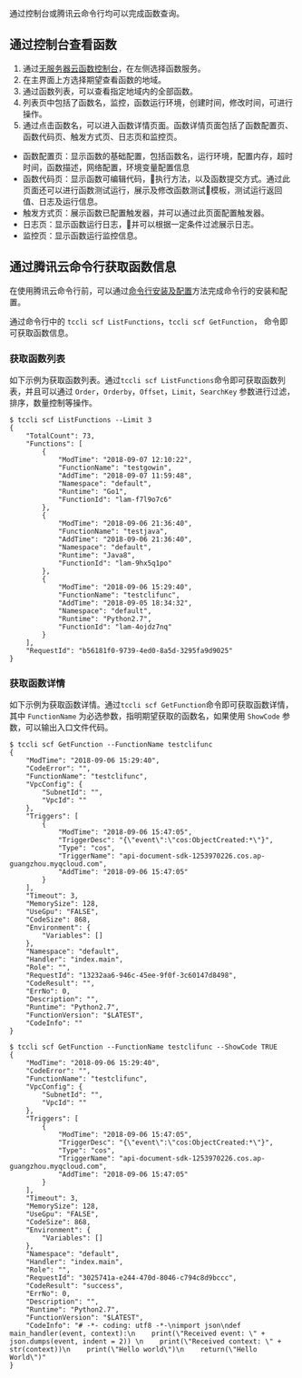 通过控制台或腾讯云命令行均可以完成函数查询。

## 通过控制台查看函数

1. 通过[无服务器云函数控制台](https://console.cloud.tencent.com/scf)，在左侧选择函数服务。
2. 在主界面上方选择期望查看函数的地域。
3. 通过函数列表，可以查看指定地域内的全部函数。
4. 列表页中包括了函数名，监控，函数运行环境，创建时间，修改时间，可进行操作。
5. 通过点击函数名，可以进入函数详情页面。函数详情页面包括了函数配置页、函数代码页、触发方式页、日志页和监控页。
 * 函数配置页：显示函数的基础配置，包括函数名，运行环境，配置内存，超时时间，函数描述，网络配置，环境变量配置信息
 * 函数代码页：显示函数可编辑代码，执行方法，以及函数提交方式。通过此页面还可以进行函数测试运行，展示及修改函数测试模板，测试运行返回值、日志及运行信息。
 * 触发方式页：展示函数已配置触发器，并可以通过此页面配置触发器。
 * 日志页：显示函数运行日志，并可以根据一定条件过滤展示日志。
 * 监控页：显示函数运行监控信息。

## 通过腾讯云命令行获取函数信息

在使用腾讯云命令行前，可以通过[命令行安装及配置](https://cloud.tencent.com/document/product/440/6176)方法完成命令行的安装和配置。

通过命令行中的 `tccli scf ListFunctions`，`tccli scf GetFunction`， 命令即可获取函数信息。

### 获取函数列表

如下示例为获取函数列表。通过`tccli scf ListFunctions`命令即可获取函数列表，并且可以通过 `Order`，`Orderby`，`Offset`，`Limit`，`SearchKey` 参数进行过滤，排序，数量控制等操作。

```
$ tccli scf ListFunctions --Limit 3
{
    "TotalCount": 73, 
    "Functions": [
        {
            "ModTime": "2018-09-07 12:10:22", 
            "FunctionName": "testgowin", 
            "AddTime": "2018-09-07 11:59:48", 
            "Namespace": "default", 
            "Runtime": "Go1", 
            "FunctionId": "lam-f7l9o7c6"
        }, 
        {
            "ModTime": "2018-09-06 21:36:40", 
            "FunctionName": "testjava", 
            "AddTime": "2018-09-06 21:36:40", 
            "Namespace": "default", 
            "Runtime": "Java8", 
            "FunctionId": "lam-9hx5q1po"
        }, 
        {
            "ModTime": "2018-09-06 15:29:40", 
            "FunctionName": "testclifunc", 
            "AddTime": "2018-09-05 18:34:32", 
            "Namespace": "default", 
            "Runtime": "Python2.7", 
            "FunctionId": "lam-4ojdz7nq"
        }
    ], 
    "RequestId": "b56181f0-9739-4ed0-8a5d-3295fa9d9025"
}

```


### 获取函数详情


如下示例为获取函数详情。通过`tccli scf GetFunction`命令即可获取函数详情，其中 `FunctionName` 为必选参数，指明期望获取的函数名，如果使用 `ShowCode` 参数，可以输出入口文件代码。


```
$ tccli scf GetFunction --FunctionName testclifunc
{
    "ModTime": "2018-09-06 15:29:40", 
    "CodeError": "", 
    "FunctionName": "testclifunc", 
    "VpcConfig": {
        "SubnetId": "", 
        "VpcId": ""
    }, 
    "Triggers": [
        {
            "ModTime": "2018-09-06 15:47:05", 
            "TriggerDesc": "{\"event\":\"cos:ObjectCreated:*\"}", 
            "Type": "cos", 
            "TriggerName": "api-document-sdk-1253970226.cos.ap-guangzhou.myqcloud.com", 
            "AddTime": "2018-09-06 15:47:05"
        }
    ], 
    "Timeout": 3, 
    "MemorySize": 128, 
    "UseGpu": "FALSE", 
    "CodeSize": 868, 
    "Environment": {
        "Variables": []
    }, 
    "Namespace": "default", 
    "Handler": "index.main", 
    "Role": "", 
    "RequestId": "13232aa6-946c-45ee-9f0f-3c60147d8498", 
    "CodeResult": "", 
    "ErrNo": 0, 
    "Description": "", 
    "Runtime": "Python2.7", 
    "FunctionVersion": "$LATEST", 
    "CodeInfo": ""
}

$ tccli scf GetFunction --FunctionName testclifunc --ShowCode TRUE
{
    "ModTime": "2018-09-06 15:29:40", 
    "CodeError": "", 
    "FunctionName": "testclifunc", 
    "VpcConfig": {
        "SubnetId": "", 
        "VpcId": ""
    }, 
    "Triggers": [
        {
            "ModTime": "2018-09-06 15:47:05", 
            "TriggerDesc": "{\"event\":\"cos:ObjectCreated:*\"}", 
            "Type": "cos", 
            "TriggerName": "api-document-sdk-1253970226.cos.ap-guangzhou.myqcloud.com", 
            "AddTime": "2018-09-06 15:47:05"
        }
    ], 
    "Timeout": 3, 
    "MemorySize": 128, 
    "UseGpu": "FALSE", 
    "CodeSize": 868, 
    "Environment": {
        "Variables": []
    }, 
    "Namespace": "default", 
    "Handler": "index.main", 
    "Role": "", 
    "RequestId": "3025741a-e244-470d-8046-c794c8d9bccc", 
    "CodeResult": "success", 
    "ErrNo": 0, 
    "Description": "", 
    "Runtime": "Python2.7", 
    "FunctionVersion": "$LATEST", 
    "CodeInfo": "# -*- coding: utf8 -*-\nimport json\ndef main_handler(event, context):\n    print(\"Received event: \" + json.dumps(event, indent = 2)) \n    print(\"Received context: \" + str(context))\n    print(\"Hello world\")\n    return(\"Hello World\")"
}


```


